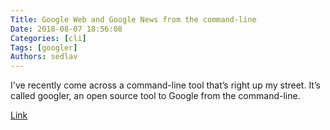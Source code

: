 ```yaml
---
Title: Google Web and Google News from the command-line
Date: 2018-08-07 18:56:08
Categories: [cli]
Tags: [googler]
Authors: sedlav
---
```


I've recently come across a command-line tool that’s right up my street. It’s called googler, an open source tool to Google from the command-line.

[Link](https://www.linuxlinks.com/googler-google-web-and-google-news-from-the-command-line/)